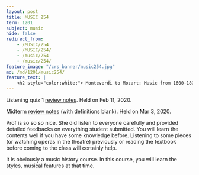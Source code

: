 ```yaml
---
layout: post
title: MUSIC 254
term: 1201
subject: music
hide: false
redirect_from:
    - /MUSIC/254
    - /MUSIC/254/
    - /music/254
    - /music/254/
feature_image: "/crs_banner/music254.jpg"
md: /md/1201/music254/
feature_text: |
    <h2 style="color:white;"> Monteverdi to Mozart: Music from 1600-1800 </h2>
---
```


Listening quiz 1 [review notes](/pdfs/1201/music254_q1.pdf). Held on Feb 11, 2020.

Midterm [review notes](/pdfs/1201/mus254_mid.pdf) (with definitions blank). Held on Mar 3, 2020.

Prof is so so so nice. She did listen to everyone carefully and provided detailed feedbacks on everything student submitted. You will learn the contents well if you have some knowledge before. Listening to some pieces (or watching operas in the theatre) previously or reading the textbook before coming to the class will certainly help.

It is obviously a music history course. In this course, you will learn the styles, musical features at that time.
